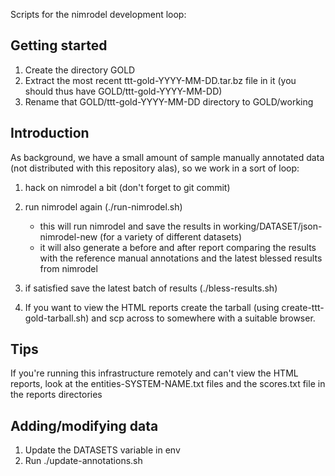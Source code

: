 Scripts for the nimrodel development loop:

## Getting started

1. Create the directory GOLD
2. Extract the most recent ttt-gold-YYYY-MM-DD.tar.bz file in it
   (you should thus have GOLD/ttt-gold-YYYY-MM-DD)
3. Rename that GOLD/ttt-gold-YYYY-MM-DD directory to GOLD/working

## Introduction

As background, we have a small amount of sample manually annotated data
(not distributed with this repository alas), so we work in a sort of
loop:

1. hack on nimrodel a bit (don't forget to git commit)
2. run nimrodel again (./run-nimrodel.sh)

   - this will run nimrodel and save the results in
     working/DATASET/json-nimrodel-new (for a variety of different
     datasets)
   - it will also generate a before and after report comparing the
     results with the reference manual annotations and the latest
     blessed results from nimrodel
3. if satisfied save the latest batch of results (./bless-results.sh)
4. If you want to view the HTML reports create the tarball (using create-ttt-gold-tarball.sh) and scp across to somewhere with a suitable browser.

## Tips

If you're running this infrastructure remotely and can't view the HTML
reports, look at the entities-SYSTEM-NAME.txt files and the scores.txt
file in the reports directories

## Adding/modifying data

1. Update the DATASETS variable in env
2. Run ./update-annotations.sh
